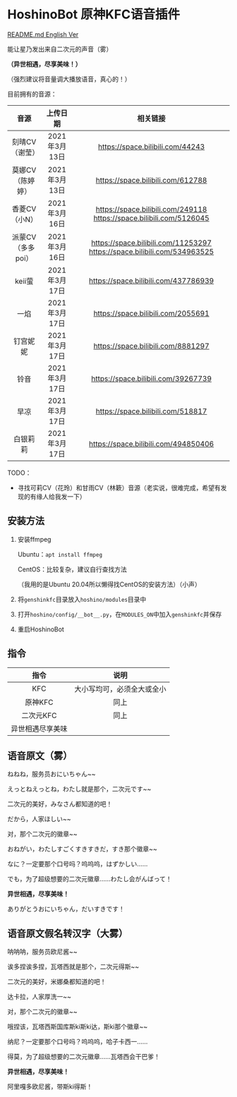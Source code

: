 # HoshinoBot 原神KFC语音插件

[README.md English Ver](https://github.com/GirlKiller512/HoshinoBot_GenshinKFC/blob/main/README_en.md)

能让星乃发出来自二次元的声音（雾）

**（异世相遇，尽享美味！）**

（强烈建议将音量调大播放语音，真心的！）

目前拥有的音源：

|       音源        |   上传日期    |                           相关链接                           |
| :---------------: | :-----------: | :----------------------------------------------------------: |
|  刻晴CV（谢莹）   | 2021年3月13日 |               https://space.bilibili.com/44243               |
| 莫娜CV（陈婷婷）  | 2021年3月13日 |              https://space.bilibili.com/612788               |
|   香菱CV（小N）   | 2021年3月16日 | https://space.bilibili.com/249118 https://space.bilibili.com/5126045 |
| 派蒙CV（多多poi） | 2021年3月16日 | https://space.bilibili.com/11253297 https://space.bilibili.com/534963525 |
|      keii萤       | 2021年3月17日 |             https://space.bilibili.com/437786939             |
|       一焰        | 2021年3月17日 |              https://space.bilibili.com/2055691              |
|     钉宫妮妮      | 2021年3月17日 |              https://space.bilibili.com/8881297              |
|       铃音        | 2021年3月17日 |             https://space.bilibili.com/39267739              |
|       早凉        | 2021年3月17日 |              https://space.bilibili.com/518817               |
|     白银莉莉      | 2021年3月17日 |             https://space.bilibili.com/494850406             |

TODO：

- 寻找可莉CV（花玲）和甘雨CV（林簌）音源（老实说，很难完成，希望有发现的有缘人给我发一下）

## 安装方法

1. 安装ffmpeg

   Ubuntu：`apt install ffmpeg`

   CentOS：比较复杂，建议自行查找方法

   （我用的是Ubuntu 20.04所以懒得找CentOS的安装方法）（小声）

2. 将`genshinkfc`目录放入`hoshino/modules`目录中

3. 打开`hoshino/config/__bot__.py`，在`MODULES_ON`中加入`genshinkfc`并保存

4. 重启HoshinoBot

## 指令

|       指令       |            说明            |
| :--------------: | :------------------------: |
|       KFC        | 大小写均可，必须全大或全小 |
|     原神KFC      |            同上            |
|    二次元KFC     |            同上            |
| 异世相遇尽享美味 |                            |

## 语音原文（雾）

ねねね，服务员おにいちゃん~~

えっとねえっとね，わたし就是那个，二次元です~~

二次元的美好，みなさん都知道的吧！

だから，人家ほしい~~

对，那个二次元的徽章~~

おねがい，わたしすごくすきすきだ，すき那个徽章~~

なに？一定要那个口号吗？呜呜呜，はずかしい……

でも，为了超级想要的二次元徽章……わたし会がんばって！

**异世相遇，尽享美味！**

ありがとうおにいちゃん，だいすきです！

## 语音原文假名转汉字（大雾）

呐呐呐，服务员欧尼酱~~

诶多捏诶多捏，瓦塔西就是那个，二次元得斯~~

二次元的美好，米娜桑都知道的吧！

达卡拉，人家厚洗一~~

对，那个二次元的徽章~~

哦捏该，瓦塔西斯国库斯ki斯ki达，斯ki那个徽章~~

纳尼？一定要那个口号吗？呜呜呜，哈子卡西一……

得莫，为了超级想要的二次元徽章……瓦塔西会干巴爹！

**异世相遇，尽享美味！**

阿里嘎多欧尼酱，带斯ki得斯！
